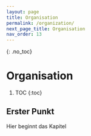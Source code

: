 ```yaml
---
layout: page
title: Organisation
permalink: /organization/
next_page_title: Organisation
nav_order: 13
---
```


{: .no_toc}
# Organisation

1. TOC
{:toc}

## Erster Punkt 

Hier beginnt das Kapitel